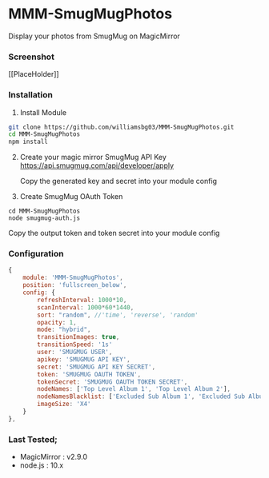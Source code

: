 # MMM-SmugMugPhotos
Display your photos from SmugMug on MagicMirror

### Screenshot
[[PlaceHolder]]

### Installation

1. Install Module
```sh
git clone https://github.com/williamsbg03/MMM-SmugMugPhotos.git
cd MMM-SmugMugPhotos
npm install
```

2. Create your magic mirror SmugMug API Key
   https://api.smugmug.com/api/developer/apply

   Copy the generated key and secret into your module config

3. Create SmugMug OAuth Token
```
cd MMM-SmugMugPhotos
node smugmug-auth.js
```
   Copy the output token and token secret into your module config

### Configuration
```javascript
{
    module: 'MMM-SmugMugPhotos',
    position: 'fullscreen_below',
    config: {
        refreshInterval: 1000*10,  
        scanInterval: 1000*60*1440,
        sort: "random", //'time', 'reverse', 'random'
        opacity: 1,
        mode: "hybrid",
        transitionImages: true,
        transitionSpeed: '1s'
        user: 'SMUGMUG USER',
        apikey: 'SMUGMUG API KEY',
        secret: 'SMUGMUG API KEY SECRET',
        token: 'SMUGMUG OAUTH TOKEN',
        tokenSecret: 'SMUGMUG OAUTH TOKEN SECRET',
        nodeNames: ['Top Level Album 1', 'Top Level Album 2'],
        nodeNamesBlacklist: ['Excluded Sub Album 1', 'Excluded Sub Album 2'],
        imageSize: 'X4'
    }
},
```

### Last Tested;
- MagicMirror : v2.9.0
- node.js : 10.x